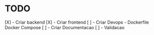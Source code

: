 # TODO

[X] - Criar backend
[X] - Criar frontend
[ ] - Criar Devops - Dockerfile Docker Compose
[ ] - Criar Documentacao
[ ] - Validacao